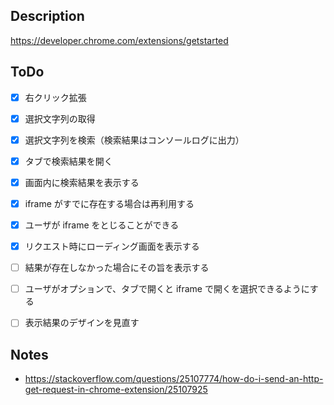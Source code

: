 
## Description

https://developer.chrome.com/extensions/getstarted

## ToDo

* [x] 右クリック拡張
* [x] 選択文字列の取得
* [x] 選択文字列を検索（検索結果はコンソールログに出力）
* [x] タブで検索結果を開く
* [x] 画面内に検索結果を表示する
* [x] iframe がすでに存在する場合は再利用する
* [x] ユーザが iframe をとじることができる
* [x] リクエスト時にローディング画面を表示する
* [ ] 結果が存在しなかった場合にその旨を表示する
* [ ] ユーザがオプションで、タブで開くと iframe で開くを選択できるようにする
* [ ] 表示結果のデザインを見直す


## Notes

* https://stackoverflow.com/questions/25107774/how-do-i-send-an-http-get-request-in-chrome-extension/25107925
